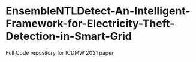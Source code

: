 # EnsembleNTLDetect-An-Intelligent-Framework-for-Electricity-Theft-Detection-in-Smart-Grid
Full Code repository for ICDMW 2021 paper
